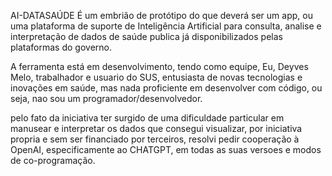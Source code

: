 
AI-DATASAÚDE 
É um embrião de protótipo do que deverá ser um app, ou uma plataforma de suporte de Inteligência Artificial para consulta, analise e interpretação de dados de saúde publica já disponibilizados pelas plataformas do governo. 

A ferramenta está em desenvolvimento, tendo como equipe, Eu, Deyves Melo, trabalhador e usuario do SUS, entusiasta de novas tecnologias e inovações em saúde, mas nada proficiente em desenvolver com código, ou seja, nao sou um programador/desenvolvedor. 

pelo fato da iniciativa ter surgido de uma dificuldade particular em manusear e interpretar os dados que consegui visualizar, por iniciativa propria e sem ser financiado por terceiros,  resolvi pedir cooperação à OpenAI, especificamente ao CHATGPT, em todas as suas versoes e modos de co-programação. 
